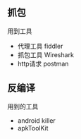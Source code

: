 ## 抓包
用到工具
* 代理工具 fiddler
* 抓包工具 Wireshark
* http请求 postman

## 反编译
用到的工具
* android killer
* apkToolKit



